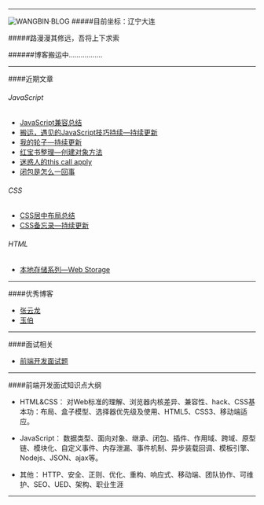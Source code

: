 ***
![WANGBIN·BLOG](http://a2.qpic.cn/psb?/V13HtaHF3aU80d/zC8dtx5tZ43c2FvcWcg1Ru1w2uhmSt*FU5q0k2secuk!/b/dIoBAAAAAAAA&bo=eAB0AAAAAAADBy4!&rf=viewer_4)
#####目前坐标：辽宁大连    

#####路漫漫其修远，吾将上下求索

######博客搬运中.................
***
####近期文章
###### JavaScript

* [JavaScript兼容总结](https://github.com/wangbin2015/BLOG/issues/1)       
* [搬运，遇见的JavaScript技巧持续—持续更新](https://github.com/wangbin2015/BLOG/issues/2)
* [我的轮子—持续更新](https://github.com/wangbin2015/BLOG/issues/3)
* [红宝书整理—创建对象方法](https://github.com/wangbin2015/BLOG/issues/4)
* [迷惑人的this call apply](https://github.com/wangbin2015/BLOG/issues/6)
* [闭包是怎么一回事](https://github.com/wangbin2015/BLOG/issues/7)

###### CSS
* [CSS居中布局总结](https://github.com/wangbin2015/BLOG/issues/5)  
* [CSS备忘录—持续更新](https://github.com/wangbin2015/BLOG/issues/10)

###### HTML
* [本地存储系列—Web Storage](https://github.com/wangbin2015/BLOG/issues/8)  

***
####优秀博客
* [张云龙](https://github.com/fouber/blog)
* [玉伯](https://github.com/lifesinger/lifesinger.github.com/issues)

***
####面试相关

* [前端开发面试题](https://github.com/markyun/My-blog/tree/master/Front-end-Developer-Questions)

***
####前端开发面试知识点大纲
* HTML&CSS：  对Web标准的理解、浏览器内核差异、兼容性、hack、CSS基本功：布局、盒子模型、选择器优先级及使用、HTML5、CSS3、移动端适应。

* JavaScript：   数据类型、面向对象、继承、闭包、插件、作用域、跨域、原型链、模块化、自定义事件、内存泄漏、事件机制、异步装载回调、模板引擎、Nodejs、JSON、ajax等。

* 其他：  HTTP、安全、正则、优化、重构、响应式、移动端、团队协作、可维护、SEO、UED、架构、职业生涯 
***


